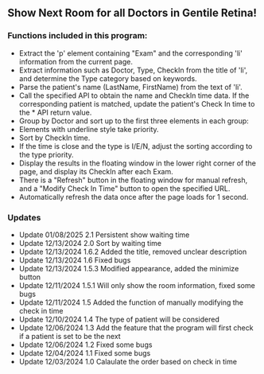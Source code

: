 ## Show Next Room for all Doctors in Gentile Retina!

### Functions included in this program:

* Extract the 'p' element containing "Exam" and the corresponding 'li' information from the current page.
* Extract information such as Doctor, Type, CheckIn from the title of 'li', and determine the Type category based on keywords.
* Parse the patient's name (LastName, FirstName) from the text of 'li'.
* Call the specified API to obtain the name and CheckIn time data. If the corresponding patient is matched, update the patient's Check In time to the * API return value.
* Group by Doctor and sort up to the first three elements in each group:
* Elements with underline style take priority.
* Sort by CheckIn time.
* If the time is close and the type is I/E/N, adjust the sorting according to the type priority.
* Display the results in the floating window in the lower right corner of the page, and display its CheckIn after each Exam.
* There is a "Refresh" button in the floating window for manual refresh, and a "Modify Check In Time" button to open the specified URL.
* Automatically refresh the data once after the page loads for 1 second.


### Updates
* Update 01/08/2025 2.1 Persistent show waiting time
* Update 12/13/2024 2.0 Sort by waiting time
* Update 12/13/2024 1.6.2 Added the title, removed unclear description
* Update 12/13/2024 1.6 Fixed bugs
* Update 12/13/2024 1.5.3 Modified appearance, added the minimize button
* Update 12/11/2024 1.5.1 Will only show the room information, fixed some bugs
* Update 12/11/2024 1.5 Added the function of manually modifying the check in time
* Update 12/10/2024 1.4 The type of patient will be considered
* Update 12/06/2024 1.3 Add the feature that the program will first check if a patient is set to be the next
* Update 12/06/2024 1.2 Fixed some bugs
* Update 12/04/2024 1.1 Fixed some bugs
* Update 12/03/2024 1.0 Calaulate the order based on check in time
